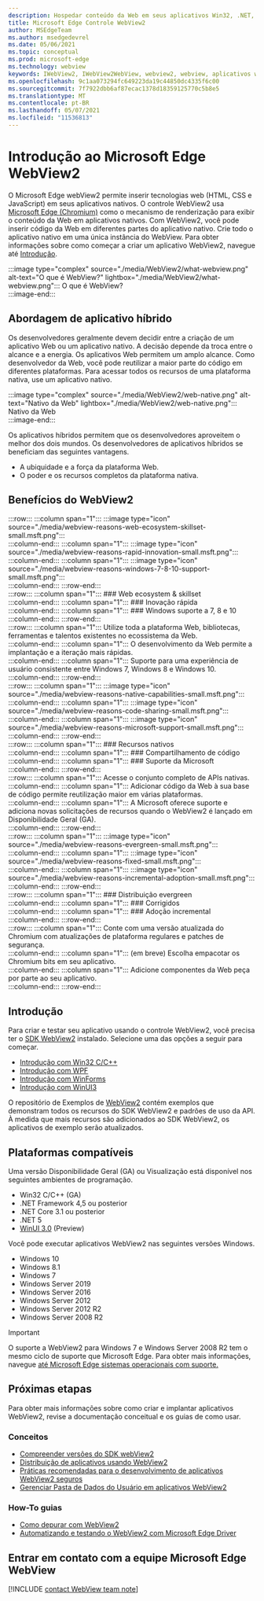 ```yaml
---
description: Hospedar conteúdo da Web em seus aplicativos Win32, .NET, UWP com o controle Microsoft Edge WebView2
title: Microsoft Edge Controle WebView2
author: MSEdgeTeam
ms.author: msedgedevrel
ms.date: 05/06/2021
ms.topic: conceptual
ms.prod: microsoft-edge
ms.technology: webview
keywords: IWebView2, IWebView2WebView, webview2, webview, aplicativos win32, win32, edge, ICoreWebView2, CoreWebView2, ICoreWebView2Host, controle de navegador, html de borda, formulários Windows, WinForms, WPF, .NET, WinUI, Project Reunião
ms.openlocfilehash: 9c1aa073294fc649223da19c44850dc4335f6c00
ms.sourcegitcommit: 7f7922dbb6af87ecac1378d18359125770c5b8e5
ms.translationtype: MT
ms.contentlocale: pt-BR
ms.lasthandoff: 05/07/2021
ms.locfileid: "11536813"
---
```

# <a name="introduction-to-microsoft-edge-webview2"></a>Introdução ao Microsoft Edge WebView2  

O Microsoft Edge webView2 permite inserir tecnologias web \(HTML, CSS e JavaScript\) em seus aplicativos nativos.  O controle WebView2 usa [Microsoft Edge (Chromium)][MicrosoftedgeinsiderMain] como o mecanismo de renderização para exibir o conteúdo da Web em aplicativos nativos.  Com WebView2, você pode inserir código da Web em diferentes partes do aplicativo nativo.  Crie todo o aplicativo nativo em uma única instância do WebView.  Para obter informações sobre como começar a criar um aplicativo WebView2, navegue até [Introdução](#get-started).  

:::image type="complex" source="./media/WebView2/what-webview.png" alt-text="O que é WebView?" lightbox="./media/WebView2/what-webview.png":::
   O que é WebView?  
:::image-end:::    

## <a name="hybrid-app-approach"></a>Abordagem de aplicativo híbrido  

Os desenvolvedores geralmente devem decidir entre a criação de um aplicativo Web ou um aplicativo nativo.  A decisão depende da troca entre o alcance e a energia.  Os aplicativos Web permitem um amplo alcance.  Como desenvolvedor da Web, você pode reutilizar a maior parte do código em diferentes plataformas.  Para acessar todos os recursos de uma plataforma nativa, use um aplicativo nativo.  

:::image type="complex" source="./media/WebView2/web-native.png" alt-text="Nativo da Web" lightbox="./media/WebView2/web-native.png":::
   Nativo da Web  
:::image-end:::    

Os aplicativos híbridos permitem que os desenvolvedores aproveitem o melhor dos dois mundos.  Os desenvolvedores de aplicativos híbridos se beneficiam das seguintes vantagens.  

*   A ubiquidade e a força da plataforma Web.  
*   O poder e os recursos completos da plataforma nativa.  
    
## <a name="webview2-benefits"></a>Benefícios do WebView2   

:::row:::
   :::column span="1":::
      :::image type="icon" source="./media/webview-reasons-web-ecosystem-skillset-small.msft.png":::  
   :::column-end:::
   :::column span="1":::
      :::image type="icon" source="./media/webview-reasons-rapid-innovation-small.msft.png":::  
   :::column-end:::
   :::column span="1":::
      :::image type="icon" source="./media/webview-reasons-windows-7-8-10-support-small.msft.png":::  
   :::column-end:::
:::row-end:::  
:::row:::
   :::column span="1":::
      ### <a name="web-ecosystem--skillset"></a>Web ecosystem & skillset  
   :::column-end:::
   :::column span="1":::
      ### <a name="rapid-innovation"></a>Inovação rápida  
   :::column-end:::
   :::column span="1":::
      ### <a name="windows-7-8-and-10-support"></a>Windows suporte a 7, 8 e 10  
   :::column-end:::
:::row-end:::  
:::row:::
   :::column span="1":::
      Utilize toda a plataforma Web, bibliotecas, ferramentas e talentos existentes no ecossistema da Web.  
   :::column-end:::
   :::column span="1":::
      O desenvolvimento da Web permite a implantação e a iteração mais rápidas.  
   :::column-end:::
   :::column span="1":::
      Suporte para uma experiência de usuário consistente entre Windows 7, Windows 8 e Windows 10.  
   :::column-end:::
:::row-end:::  
:::row:::
   :::column span="1":::
      :::image type="icon" source="./media/webview-reasons-native-capabilities-small.msft.png":::  
   :::column-end:::
   :::column span="1":::
      :::image type="icon" source="./media/webview-reasons-code-sharing-small.msft.png":::  
   :::column-end:::
   :::column span="1":::
      :::image type="icon" source="./media/webview-reasons-microsoft-support-small.msft.png":::  
   :::column-end:::
:::row-end:::  
:::row:::
   :::column span="1":::
      ### <a name="native-capabilities"></a>Recursos nativos  
   :::column-end:::
   :::column span="1":::
      ### <a name="code-sharing"></a>Compartilhamento de código  
   :::column-end:::
   :::column span="1":::
      ### <a name="microsoft-support"></a>Suporte da Microsoft  
   :::column-end:::
:::row-end:::  
:::row:::
   :::column span="1":::
      Acesse o conjunto completo de APIs nativas.  
   :::column-end:::
   :::column span="1":::
      Adicionar código da Web à sua base de código permite reutilização maior em várias plataformas.  
   :::column-end:::
   :::column span="1":::
      A Microsoft oferece suporte e adiciona novas solicitações de recursos quando o WebView2 é lançado em Disponibilidade Geral \(GA\).  
   :::column-end:::
:::row-end:::  
:::row:::
   :::column span="1":::
      :::image type="icon" source="./media/webview-reasons-evergreen-small.msft.png":::  
   :::column-end:::
   :::column span="1":::
      :::image type="icon" source="./media/webview-reasons-fixed-small.msft.png":::  
   :::column-end:::
   :::column span="1":::
      :::image type="icon" source="./media/webview-reasons-incremental-adoption-small.msft.png":::  
   :::column-end:::
:::row-end:::  
:::row:::
   :::column span="1":::
      ### <a name="evergreen-distribution"></a>Distribuição evergreen  
   :::column-end:::
   :::column span="1":::
      ### <a name="fixed"></a>Corrigidos  
   :::column-end:::
   :::column span="1":::
      ### <a name="incremental-adoption"></a>Adoção incremental  
   :::column-end:::
:::row-end:::  
:::row:::
   :::column span="1":::
      Conte com uma versão atualizada do Chromium com atualizações de plataforma regulares e patches de segurança.  
   :::column-end:::
   :::column span="1":::
      \(em breve\) Escolha empacotar os Chromium bits em seu aplicativo.  
   :::column-end:::
   :::column span="1":::
      Adicione componentes da Web peça por parte ao seu aplicativo.  
   :::column-end:::
:::row-end:::  

## <a name="get-started"></a>Introdução  

Para criar e testar seu aplicativo usando o controle WebView2, você precisa ter <!--both [Microsoft Edge (Chromium)][MicrosoftedgeinsiderDownload] and  -->o [SDK WebView2][NugetPackagesMicrosoftWebWebView2] instalado.  Selecione uma das opções a seguir para começar.  

*   [Introdução com Win32 C/C++][Webview2GetStartedWin32]  
*   [Introdução com WPF][Webview2GetStartedWpf]  
*   [Introdução com WinForms][Webview2GetStartedWinforms]  
*   [Introdução com WinUI3][Webview2GetStartedWinui]  
    
O repositório de Exemplos de [WebView2][GithubMicrosoftedgeWebview2samples] contém exemplos que demonstram todos os recursos do SDK WebView2 e padrões de uso da API.  À medida que mais recursos são adicionados ao SDK WebView2, os aplicativos de exemplo serão atualizados.  

## <a name="supported-platforms"></a>Plataformas compatíveis  

Uma versão Disponibilidade Geral \(GA\) ou Visualização está disponível nos seguintes ambientes de programação.  

*   Win32 C/C++ \(GA\)  
*   .NET Framework 4,5 ou posterior  
*   .NET Core 3.1 ou posterior  
*   .NET 5  
*   [WinUI 3.0][UwpToolkitsWinui3] \(Preview\)  
    
Você pode executar aplicativos WebView2 nas seguintes versões Windows.  

*   Windows 10  
*   Windows 8.1  
*   Windows 7   
*   Windows Server 2019  
*   Windows Server 2016  
*   Windows Server 2012  
*   Windows Server 2012 R2  
*   Windows Server 2008 R2   
    
> [!IMPORTANT]
>  O suporte a WebView2 para Windows 7 e Windows Server 2008 R2 tem o mesmo ciclo de suporte que Microsoft Edge.  Para obter mais informações, navegue [até Microsoft Edge sistemas operacionais com suporte.][DeployedgeMicrosoftEdgeSupportedOS]  

## <a name="next-steps"></a>Próximas etapas  

Para obter mais informações sobre como criar e implantar aplicativos WebView2, revise a documentação conceitual e os guias de como usar.  

### <a name="concepts"></a>Conceitos  

*   [Compreender versões do SDK webView2][Webview2ConceptsVersioning]  
*   [Distribuição de aplicativos usando WebView2][Webview2ConceptsDistribution]  
*   [Práticas recomendadas para o desenvolvimento de aplicativos WebView2 seguros][Webview2ConceptsSecurity]  
*   [Gerenciar Pasta de Dados do Usuário em aplicativos WebView2][Webview2ConceptsUserDataFolder]  
 
### <a name="how-to-guides"></a>How-To guias  

*   [Como depurar com WebView2][Webview2HowToDebug]  
*   [Automatizando e testando o WebView2 com Microsoft Edge Driver][Webview2HowToWebdriver]  

## <a name="getting-in-touch-with-the-microsoft-edge-webview-team"></a>Entrar em contato com a equipe Microsoft Edge WebView  

[!INCLUDE [contact WebView team note](./includes/contact-webview-team-note.md)]  

<!-- links -->  

[Webview2ConceptsDistribution]: ./concepts/distribution.md "Distribuição de aplicativos usando webView2 | Microsoft Docs"  
[Webview2ConceptsSecurity]: ./concepts/security.md "Práticas recomendadas para desenvolver aplicativos WebView2 seguros | Microsoft Docs"  
[Webview2ConceptsUserDataFolder]: ./concepts/user-data-folder.md "Gerenciar a pasta de dados do usuário | Microsoft Docs"  
[Webview2ConceptsVersioning]: ./concepts/versioning.md "Entenda as versões do SDK do WebView2 | Microsoft Docs"  
[Webview2GetStartedWin32]: ./get-started/win32.md "Começar com WebView2 | Microsoft Docs"  
[Webview2GetStartedWinforms]: ./get-started/winforms.md "Começar com o WebView2 em Windows aplicativos de formulários (Visualização) | Microsoft Docs"  
[Webview2GetStartedWinui]: ./get-started/winui.md "Começar a trabalhar com WebView2 no WinUI3 (Visualização) | Microsoft Docs"  
[Webview2GetStartedWpf]: ./get-started/wpf.md "Começar com WebView2 no WPF (Visualização) | Microsoft Docs"  
[Webview2HowToDebug]: ./how-to/debug.md "Como depurar com webView2 | Microsoft Docs"  
[Webview2HowToWebdriver]: ./how-to/webdriver.md "Automatizar e testar o WebView2 com Microsoft Edge driver | Microsoft Docs"  
[Webview2ReleaseNotes]: ./release-notes.md "Notas de versão do SDK WebView2 | Microsoft Docs"  

[UwpToolkitsWinui3]: /uwp/toolkits/winui3/index "Windows Biblioteca da Interface do Usuário 3 Visualização 2 (julho de 2020) | Microsoft Docs"  

[DeployedgeMicrosoftEdgeSupportedOS]: /deployedge/microsoft-edge-supported-operating-systems "Microsoft Edge sistemas operacionais com suporte | Microsoft Docs"  

[GithubMicrosoftedgeWebview2samples]: https://github.com/MicrosoftEdge/WebView2Samples "Exemplos de WebView2 - MicrosoftEdge/WebView2Samples | GitHub"  
[GithubMicrosoftedgeWebviewfeddback]: https://github.com/MicrosoftEdge/WebViewFeedback "Comentários do WebView - MicrosoftEdge/WebViewFeedback | GitHub"  

[MicrosoftedgeinsiderMain]: https://www.microsoftedgeinsider.com "Microsoft Edge Insider"  
[MicrosoftedgeinsiderDownload]: https://www.microsoftedgeinsider.com/download "Baixar Microsoft Edge Insider"  

[NugetPackagesMicrosoftWebWebView2]: https://www.nuget.org/packages/Microsoft.Web.WebView2 "Microsoft.Web.WebView2 | NuGet Galeria"  
